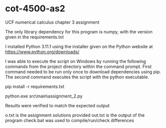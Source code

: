 # cot-4500-as2
UCF numerical calculus chapter 3 assignment

The only library dependency for this program is numpy, with the version given in the requirements.txt

I installed Python 3.11.1 using the installer given on the Python website at https://www.python.org/downloads/

I was able to execute the script on Windows by running the following commands from the project directory within the command prompt. First command needed to be run only once to download dependencies using pip. The second command executes the script with the python executable.

pip install -r requirements.txt

python.exe src\main\assignment_2.py

Results were verified to match the expected output

o.txt is the assignment solutions provided
out.txt is the output of the program
check.bat was used to compile/run/check differences
